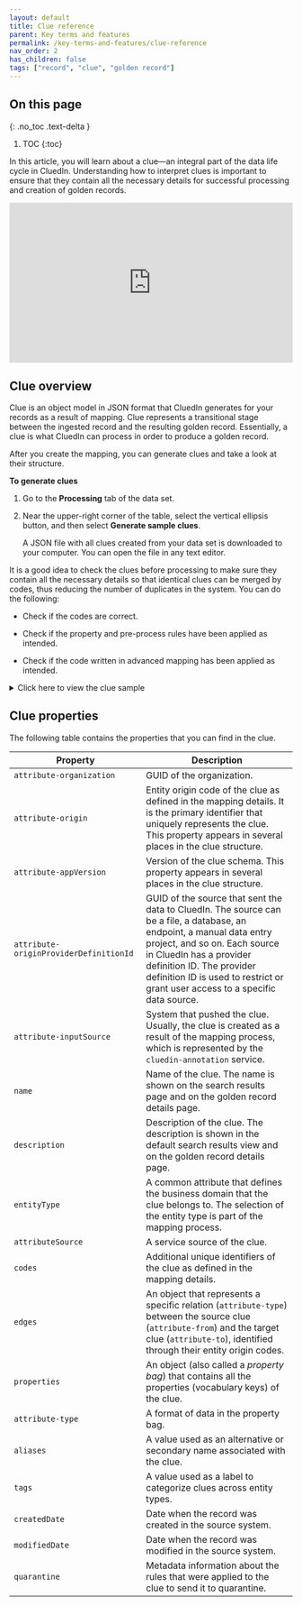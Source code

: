 ```yaml
---
layout: default
title: Clue reference
parent: Key terms and features
permalink: /key-terms-and-features/clue-reference
nav_order: 2
has_children: false
tags: ["record", "clue", "golden record"]
---
```

## On this page
{: .no_toc .text-delta }
1. TOC
{:toc}

In this article, you will learn about a clue—an integral part of the data life cycle in CluedIn. Understanding how to interpret clues is important to ensure that they contain all the necessary details for successful processing and creation of golden records.

<div style="padding:56.25% 0 0 0;position:relative;">
<iframe src="https://player.vimeo.com/video/901142502?h=12b6e293b7&amp;badge=0&amp;autopause=0&amp;player_id=0&amp;app_id=58479" frameborder="0" allow="autoplay; fullscreen; picture-in-picture" style="position:absolute;top:0;left:0;width:100%;height:100%;" title="Clue reference"></iframe>
</div>

## Clue overview

Clue is an object model in JSON format that CluedIn generates for your records as a result of mapping. Clue represents a transitional stage between the ingested record and the resulting golden record. Essentially, a clue is what CluedIn can process in order to produce a golden record.

After you create the mapping, you can generate clues and take a look at their structure.

**To generate clues**

1. Go to the **Processing** tab of the data set.

1. Near the upper-right corner of the table, select the vertical ellipsis button, and then select **Generate sample clues**.

    A JSON file with all clues created from your data set is downloaded to your computer. You can open the file in any text editor.

It is a good idea to check the clues before processing to make sure they contain all the necessary details so that identical clues can be merged by codes, thus reducing the number of duplicates in the system. You can do the following:

- Check if the codes are correct.

- Check if the property and pre-process rules have been applied as intended.

- Check if the code written in advanced mapping has been applied as intended.

<details>
    <summary>Click here to view the clue sample</summary>
    
```
{
"clue": {
      "attribute-organization": "cafab9fd-7185-4f37-a753-20ec9ed71a2c",
      "attribute-origin": "/Customer#customers_smallcopycsv:1",
      "attribute-appVersion": "2.17.0.0",
      "clueDetails": {
        "data": {
          "attribute-originProviderDefinitionId": "03B88B70-D11F-4572-8F3D-AB6260610498",
          "attribute-origin": "/Customer#customers_smallcopycsv:1",
          "attribute-appVersion": "2.17.0.0",
          "attribute-inputSource": "cluedin-annotation",
          "entityData": {
            "name": "Grace Acton",
            "description": "",
            "entityType": "/Customer",
            "attribute-origin": "/Customer#customers_smallcopycsv:1",
            "attribute-appVersion": "2.17.0.0",
            "attribute-source": "cafab9fd-7185-4f37-a753-20ec9ed71a2c",
            "codes": [
              "/Customer#File Data Source:CluedIn(hash-sha1):f333b1b1269a730fcf756ddbdf776d52edfb9f24",
              "/Customer#cluedin(email):gactony@bravesites.com"
            ],
            "edges": {
              "outgoing": [
                {
                  "attribute-from": "C:/Customer#customers_smallcopycsv:1",
                  "attribute-type": "/WorksFor",
                  "attribute-to": "C:/Company#companiescsv:2"
                }
              ]
            },
            "properties": {
              "attribute-type": "/Metadata/KeyValue",
              "property-customer.id": "1",
              "property-customer.firstName": "Grace",
              "property-customer.lastName": "Acton",
              "property-customer.fullName": "Grace Acton",
              "property-customer.email": "gactony@bravesites.com",
              "property-customer.country": "CN",
              "property-customer.companyId": "2"
            }
          }
        }
      }
    }
  }
```
</details>

## Clue properties

The following table contains the properties that you can find in the clue.

| Property | Description |
|--|--|
| `attribute-organization` | GUID of the organization. |
| `attribute-origin` | Entity origin code of the clue as defined in the mapping details. It is the primary identifier that uniquely represents the clue. This property appears in several places in the clue structure. |
| `attribute-appVersion` | Version of the clue schema. This property appears in several places in the clue structure. |
| `attribute-originProviderDefinitionId` | GUID of the source that sent the data to CluedIn. The source can be a file, a database, an endpoint, a manual data entry project, and so on. Each source in CluedIn has a provider definition ID. The provider definition ID is used to restrict or grant user access to a specific data source.  |
| `attribute-inputSource` | System that pushed the clue. Usually, the clue is created as a result of the mapping process, which is represented by the `cluedin-annotation` service.  |
| `name` | Name of the clue. The name is shown on the search results page and on the golden record details page. |
| `description` | Description of the clue. The description is shown in the default search results view and on the golden record details page. |
| `entityType` | A common attribute that defines the business domain that the clue belongs to. The selection of the entity type is part of the mapping process. |
| `attributeSource` | A service source of the clue. |
| `codes` | Additional unique identifiers of the clue as defined in the mapping details. |
| `edges` | An object that represents a specific relation (`attribute-type`) between the source clue (`attribute-from`) and the target clue (`attribute-to`), identified through their entity origin codes. |
| `properties` | An object (also called a _property bag_) that contains all the properties (vocabulary keys) of the clue. |
| `attribute-type` | A format of data in the property bag. |
| `aliases` | A value used as an alternative or secondary name associated with the clue. |
| `tags` | A value used as a label to categorize clues across entity types. |
| `createdDate` | Date when the record was created in the source system. |
| `modifiedDate` | Date when the record was modified in the source system. |
| `quarantine` | Metadata information about the rules that were applied to the clue to send it to quarantine. |